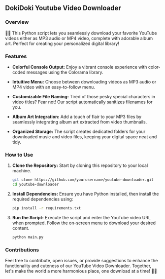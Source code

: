 ## DokiDoki Youtube Video Downloader 

### Overview

🌈✨ This Python script lets you seamlessly download your favorite YouTube videos either as MP3 audio or MP4 video, complete with adorable album art. Perfect for creating your personalized digital library!

### Features

- **Colorful Console Output:** Enjoy a vibrant console experience with color-coded messages using the Colorama library.

- **Intuitive Menu:** Choose between downloading videos as MP3 audio or MP4 video with an easy-to-follow menu.

- **Customizable File Naming:** Tired of those pesky special characters in video titles? Fear not! Our script automatically sanitizes filenames for you.

- **Album Art Integration:** Add a touch of flair to your MP3 files by seamlessly integrating album art extracted from video thumbnails.

- **Organized Storage:** The script creates dedicated folders for your downloaded music and video files, keeping your digital space neat and tidy.

### How to Use

1. **Clone the Repository:** Start by cloning this repository to your local machine.

   ```bash
   git clone https://github.com/yourusername/youtube-downloader.git
   cd youtube-downloader
   ```

2. **Install Dependencies:** Ensure you have Python installed, then install the required dependencies using:

   ```bash
   pip install -r requirements.txt
   ```

3. **Run the Script:** Execute the script and enter the YouTube video URL when prompted. Follow the on-screen menu to download your desired content.

   ```bash
   python main.py
   ```

### Contributions

Feel free to contribute, open issues, or provide suggestions to enhance the functionality and cuteness of our YouTube Video Downloader. Together, let's make the world a more harmonious place, one download at a time! 🚀💕
